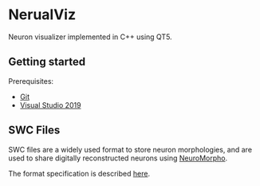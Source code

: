# NerualViz

Neuron visualizer implemented in C++ using QT5.

## Getting started

Prerequisites:

- [Git](https://git-scm.com/downloads)
- [Visual Studio 2019](https://visualstudio.microsoft.com/vs/)

## SWC Files

SWC files are a widely used format to store neuron morphologies, and are used to share digitally reconstructed neurons using [NeuroMorpho](http://www.neuromorpho.org/).

The format specification is described [here](http://www.neuronland.org/NLMorphologyConverter/MorphologyFormats/SWC/Spec.html).

